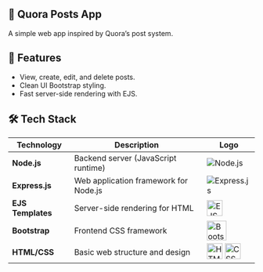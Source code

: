 ## 📝 Quora Posts App

A simple web app inspired by Quora’s post system.

## 🚀 Features

- View, create, edit, and delete posts.
- Clean UI Bootstrap styling.
- Fast server-side rendering with EJS.

## 🛠️ Tech Stack

| Technology                | Description                            | Logo |
|---------------------------|----------------------------------------|------|
| **Node.js**               | Backend server (JavaScript runtime)    | ![Node.js](https://nodejs.org/static/images/logo.svg) |
| **Express.js**            | Web application framework for Node.js  | ![Express.js](https://upload.wikimedia.org/wikipedia/commons/3/62/Expressjs.png) |
| **EJS Templates**         | Server-side rendering for HTML         | <img src="https://ejs.co/favicon.ico" alt="EJS" width="32"/> |
| **Bootstrap**             | Frontend CSS framework                 | <img src="https://getbootstrap.com/docs/5.0/assets/brand/bootstrap-logo.svg" alt="Bootstrap" width="40"/> |
| **HTML/CSS**              | Basic web structure and design         | <img src="https://upload.wikimedia.org/wikipedia/commons/6/61/HTML5_logo_and_wordmark.svg" alt="HTML5" width="32"/> <img                                                                                               src="https://upload.wikimedia.org/wikipedia/commons/d/d5/CSS3_logo_and_wordmark.svg" alt="CSS3" width="32"/> |
